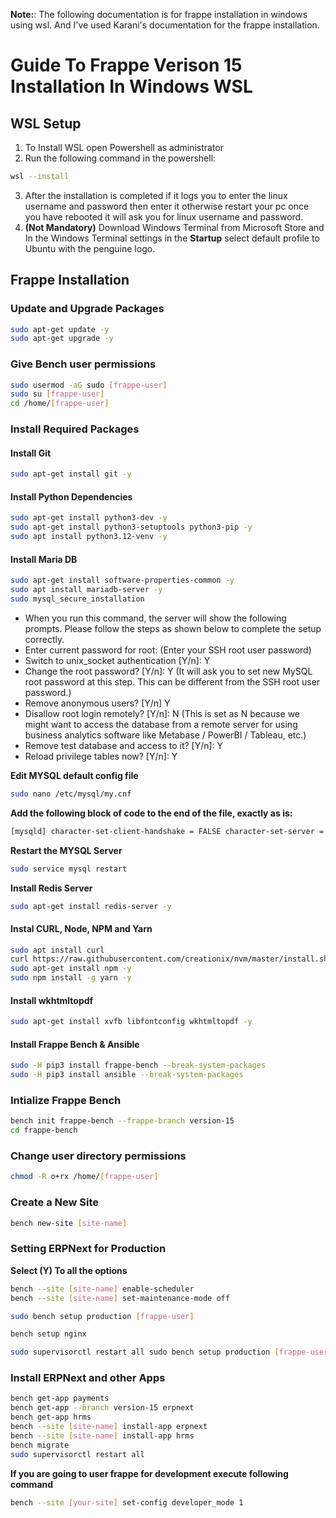 **Note:**: The following documentation is for frappe installation in windows using wsl. And I've used Karani's documentation for the frappe installation.

# Guide To Frappe Verison 15 Installation In Windows WSL

## WSL Setup

1. To Install WSL open Powershell as administrator
2. Run the following command in the powershell:
```bash
wsl --install
```
3. After the installation is completed if it logs you to enter the linux username and password then enter it otherwise restart your pc once you have rebooted it will ask you for linux username and password.
4. **(Not Mandatory)** Download Windows Terminal from Microsoft Store and In the Windows Terminal settings in the **Startup** select default profile to Ubuntu with the penguine logo.

## Frappe Installation

### Update and Upgrade Packages
```bash
sudo apt-get update -y
sudo apt-get upgrade -y
```

### Give Bench user permissions
```bash
sudo usermod -aG sudo [frappe-user]
sudo su [frappe-user]
cd /home/[frappe-user]
```

### Install Required Packages

#### Install Git
```bash
sudo apt-get install git -y
```

#### Install Python Dependencies
```bash
sudo apt-get install python3-dev -y
sudo apt-get install python3-setuptools python3-pip -y
sudo apt install python3.12-venv -y
```

#### Install Maria DB
```bash
sudo apt-get install software-properties-common -y
sudo apt install mariadb-server -y
sudo mysql_secure_installation
```
- When you run this command, the server will show the following prompts. Please follow the steps as shown below to complete the setup correctly.
- Enter current password for root: (Enter your SSH root user password)
- Switch to unix_socket authentication [Y/n]: Y
- Change the root password? [Y/n]: Y (It will ask you to set new MySQL root password at this step. This can be different from the SSH root user password.)
- Remove anonymous users? [Y/n] Y
- Disallow root login remotely? [Y/n]: N (This is set as N because we might want to access the database from a remote server for using business analytics software like Metabase / PowerBI / Tableau, etc.)
- Remove test database and access to it? [Y/n]: Y
- Reload privilege tables now? [Y/n]: Y

**Edit MYSQL default config file**
```bash
sudo nano /etc/mysql/my.cnf
```

**Add the following block of code to the end of the file, exactly as is:**
```bash
[mysqld] character-set-client-handshake = FALSE character-set-server = utf8mb4 collation-server = utf8mb4_unicode_ci [mysql] default-character-set = utf8mb4
```

**Restart the MYSQL Server**
```bash
sudo service mysql restart
```

**Install Redis Server**
```bash
sudo apt-get install redis-server -y
```

#### Instal CURL, Node, NPM and Yarn
```bash
sudo apt install curl
curl https://raw.githubusercontent.com/creationix/nvm/master/install.sh | bash source ~/.profile nvm install 18
sudo apt-get install npm -y
sudo npm install -g yarn -y
```

#### Install wkhtmltopdf
```bash
sudo apt-get install xvfb libfontconfig wkhtmltopdf -y
```

#### Install Frappe Bench & Ansible
```bash
sudo -H pip3 install frappe-bench --break-system-packages
sudo -H pip3 install ansible --break-system-packages
```

### Intialize Frappe Bench
```bash
bench init frappe-bench --frappe-branch version-15
cd frappe-bench
```

### Change user directory permissions
```bash
chmod -R o+rx /home/[frappe-user]
```

### Create a New Site
```bash
bench new-site [site-name]
```

### Setting ERPNext for Production
**Select (Y) To all the options**
```bash
bench --site [site-name] enable-scheduler
bench --site [site-name] set-maintenance-mode off
```

```bash
sudo bench setup production [frappe-user]
```

```bash
bench setup nginx
```

```bash
sudo supervisorctl restart all sudo bench setup production [frappe-user]
```

### Install ERPNext and other Apps
``` bash
bench get-app payments
bench get-app --branch version-15 erpnext
bench get-app hrms
bench --site [site-name] install-app erpnext
bench --site [site-name] install-app hrms
bench migrate
sudo supervisorctl restart all
```

**If you are going to user frappe for development execute following command**
```bash
bench --site [your-site] set-config developer_mode 1
```
